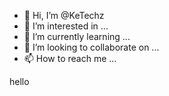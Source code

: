 - 👋 Hi, I’m @KeTechz
- 👀 I’m interested in ...
- 🌱 I’m currently learning ...
- 💞️ I’m looking to collaborate on ...
- 📫 How to reach me ...

<!---
KeTechz/KeTechz is a ✨ special ✨ repository because its `README.md` (this file) appears on your GitHub profile.
You can click the Preview link to take a look at your changes.
--->hello
